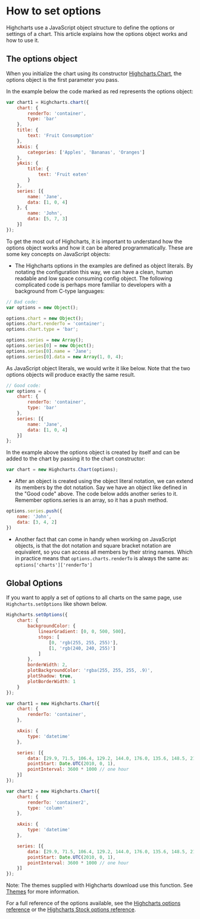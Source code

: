 How to set options
===

Highcharts use a JavaScript object structure to define the options or settings of a chart. This article explains how the options object works and how to use it.

The options object
------------------

When you initialize the chart using its constructor [Highcharts.Chart](https://api.highcharts.com/highcharts#Highcharts.Chart()), the options object is the first parameter you pass.

In the example below the code marked as red represents the options object:

```js
var chart1 = Highcharts.chart({
    chart: {
        renderTo: 'container',
        type: 'bar'
    },
    title: {
        text: 'Fruit Consumption'
    },
    xAxis: {
        categories: ['Apples', 'Bananas', 'Oranges']
    },
    yAxis: {
        title: {
            text: 'Fruit eaten'
        }
    },
    series: [{
        name: 'Jane',
        data: [1, 0, 4]
    }, {
        name: 'John',
        data: [5, 7, 3]
    }]
});
```


To get the most out of Highcharts, it is important to understand how the options object works and how it can be altered programmatically. These are some key concepts on JavaScript objects:

*   The Highcharts options in the examples are defined as object literals. By notating the configuration this way, we can have a clean, human readable and low space consuming config object. The following complicated code is perhaps more familiar to developers with a background from C-type languages:

```js
// Bad code:
var options = new Object();

options.chart = new Object();
options.chart.renderTo = 'container';
options.chart.type = 'bar';

options.series = new Array();
options.series[0] = new Object();
options.series[0].name = 'Jane';
options.series[0].data = new Array(1, 0, 4);
```

As JavaScript object literals, we would write it like below. Note that the two options objects will produce exactly the same result.

```js
// Good code:
var options = {
    chart: {
        renderTo: 'container',
        type: 'bar'
    },
    series: [{
        name: 'Jane',
        data: [1, 0, 4]
    }]
};
```

In the example above the options object is created by itself and can be added to the chart by passing it to the chart constructor:

```js
var chart = new Highcharts.Chart(options);
```

*   After an object is created using the object literal notation, we can extend its members by the dot notation. Say we have an object like defined in the "Good code" above. The code below adds another series to it. Remember options.series is an array, so it has a push method.

```js
options.series.push({
    name: 'John',
    data: [3, 4, 2]
})
```


*   Another fact that can come in handy when working on JavaScript objects, is that the dot notation and square bracket notation are equivalent, so you can access all members by their string names. Which in practice means that `options.charts.renderTo` is always the same as: `options['charts']['renderTo']`

Global Options
--------------

If you want to apply a set of options to all charts on the same page, use `Highcharts.setOptions` like shown below. 

```js
Highcharts.setOptions({
    chart: {
        backgroundColor: {
            linearGradient: [0, 0, 500, 500],
            stops: [
                [0, 'rgb(255, 255, 255)'],
                [1, 'rgb(240, 240, 255)']
            ]
        },
        borderWidth: 2,
        plotBackgroundColor: 'rgba(255, 255, 255, .9)',
        plotShadow: true,
        plotBorderWidth: 1
    }
});

var chart1 = new Highcharts.Chart({
    chart: {
        renderTo: 'container',
    },

    xAxis: {
        type: 'datetime'
    },

    series: [{
        data: [29.9, 71.5, 106.4, 129.2, 144.0, 176.0, 135.6, 148.5, 216.4, 194.1, 95.6, 54.4],
        pointStart: Date.UTC(2010, 0, 1),
        pointInterval: 3600 * 1000 // one hour
    }]
});

var chart2 = new Highcharts.Chart({
    chart: {
        renderTo: 'container2',
        type: 'column'
    },

    xAxis: {
        type: 'datetime'
    },

    series: [{
        data: [29.9, 71.5, 106.4, 129.2, 144.0, 176.0, 135.6, 148.5, 216.4, 194.1, 95.6, 54.4],
        pointStart: Date.UTC(2010, 0, 1),
        pointInterval: 3600 * 1000 // one hour
    }]
});
```


Note: The themes supplied with Highcharts download use this function. See [Themes](https://highcharts.com/docs/chart-design-and-style/themes) for more information.

For a full reference of the options available, see the [Highcharts options reference](https://api.highcharts.com/highcharts) or the [Highcharts Stock options reference](https://api.highcharts.com/highstock).
